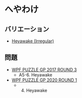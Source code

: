 # へやわけ

## バリエーション
- [Heyawake (Irregular)](heyawake-irregular.md)

## 問題
- [WPF PUZZLE GP 2017 ROUND 3](../questions/wpfpgp2017-3.md)
	- A5-6. Heyawake
- [WPF PUZZLE GP 2020 ROUND 1](../questions/wpfpgp2020-1.md)
	- 4. Heyawake
